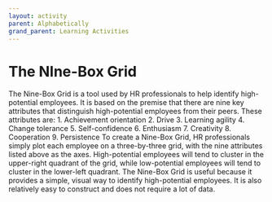 ```yaml
---
layout: activity
parent: Alphabetically
grand_parent: Learning Activities
---
```


# The NIne-Box Grid
The Nine-Box Grid is a tool used by HR professionals to help identify high-potential employees. It is based on the premise that there are nine key attributes that distinguish high-potential employees from their peers. These attributes are: 1. Achievement orientation 2. Drive 3. Learning agility 4. Change tolerance 5. Self-confidence 6. Enthusiasm 7. Creativity 8. Cooperation 9. Persistence To create a Nine-Box Grid, HR professionals simply plot each employee on a three-by-three grid, with the nine attributes listed above as the axes. High-potential employees will tend to cluster in the upper-right quadrant of the grid, while low-potential employees will tend to cluster in the lower-left quadrant. The Nine-Box Grid is useful because it provides a simple, visual way to identify high-potential employees. It is also relatively easy to construct and does not require a lot of data.